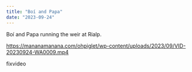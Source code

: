 ```yaml
---
title: "Boí and Papa"
date: "2023-09-24"
---
```


Boí and Papa running the weir at Rialp.

https://mananamanana.com/ohpiglet/wp-content/uploads/2023/09/VID-20230924-WA0009.mp4

fixvideo
